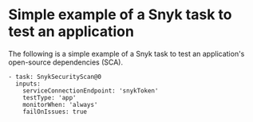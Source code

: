 # Simple example of a Snyk task to test an application

The following is a simple example of a Snyk task to test an application's open-source dependencies (SCA).

```
- task: SnykSecurityScan@0
  inputs:
    serviceConnectionEndpoint: 'snykToken'
    testType: 'app'
    monitorWhen: 'always'
    failOnIssues: true
```
